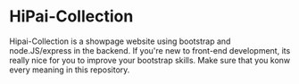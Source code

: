 # HiPai-Collection
Hipai-Collection is a showpage website using bootstrap and node.JS/express in the backend.
If you're new to front-end development, its really nice for you to improve your bootstrap skills. Make sure that you konw every meaning in this repository.

